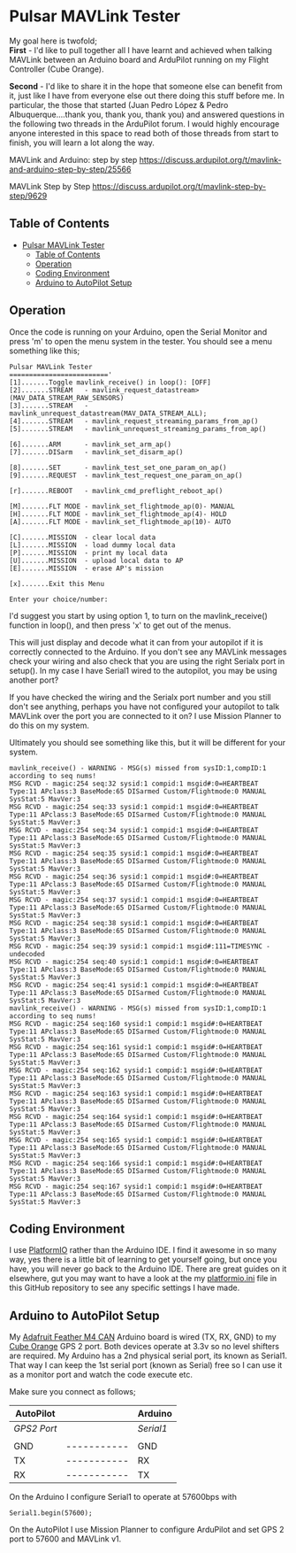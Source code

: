 # Pulsar MAVLink Tester

My goal here is twofold;  
**First** - I'd like to pull together all I have learnt and achieved when talking MAVLink between an Arduino board and ArduPilot running on my Flight Controller (Cube Orange).

**Second** - I'd like to share it in the hope that someone else can benefit from it, just like I have from everyone else out there doing this stuff before me.  In particular, the those that started (Juan Pedro López & Pedro Albuquerque....thank you, thank you, thank you) and answered questions in the following two threads in the ArduPilot forum.  I would highly encourage anyone interested in this space to read both of those threads from start to finish, you will learn a lot along the way.

MAVLink and Arduino: step by step
https://discuss.ardupilot.org/t/mavlink-and-arduino-step-by-step/25566

MAVLink Step by Step
https://discuss.ardupilot.org/t/mavlink-step-by-step/9629

## Table of Contents
- [Pulsar MAVLink Tester](#pulsar-mavlink-tester)
  - [Table of Contents](#table-of-contents)
  - [Operation](#operation)
  - [Coding Environment](#coding-environment)
  - [Arduino to AutoPilot Setup](#arduino-to-autopilot-setup)


## Operation

Once the code is running on your Arduino, open the Serial Monitor and press 'm' to open the menu system in the tester.
You should see a menu something like this;
```
Pulsar MAVLink Tester
========================='
[1].......Toggle mavlink_receive() in loop(): [OFF]
[2].......STREAM   - mavlink_request_datastream>(MAV_DATA_STREAM_RAW_SENSORS)
[3].......STREAM   - mavlink_unrequest_datastream(MAV_DATA_STREAM_ALL);
[4].......STREAM   - mavlink_request_streaming_params_from_ap()
[5].......STREAM   - mavlink_unrequest_streaming_params_from_ap()

[6].......ARM      - mavlink_set_arm_ap()
[7].......DISarm   - mavlink_set_disarm_ap()

[8].......SET      - mavlink_test_set_one_param_on_ap()
[9].......REQUEST  - mavlink_test_request_one_param_on_ap()

[r].......REBOOT   - mavlink_cmd_preflight_reboot_ap()

[M].......FLT MODE - mavlink_set_flightmode_ap(0)- MANUAL
[H].......FLT MODE - mavlink_set_flightmode_ap(4)- HOLD
[A].......FLT MODE - mavlink_set_flightmode_ap(10)- AUTO

[C].......MISSION  - clear local data
[L].......MISSION  - load dummy local data
[P].......MISSION  - print my local data
[U].......MISSION  - upload local data to AP
[E].......MISSION  - erase AP's mission

[x].......Exit this Menu

Enter your choice/number: 

```

I'd suggest you start by using option 1, to turn on the mavlink_receive() function in loop(), and then press 'x' to get out of the menus.

This will just display and decode what it can from your autopilot if it is correctly connected to the Arduino.  If you don't see any MAVLink messages check your wiring and also check that you are using the right Serialx port in setup().  In my case I have Serial1 wired to the autopilot, you may be using another port?

If you have checked the wiring and the Serialx port number and you still don't see anything, perhaps you have not configured your autopilot to talk MAVLink over the port you are connected to it on?  I use Mission Planner to do this on my system.

Ultimately you should see something like this, but it will be different for your system.

```
mavlink_receive() - WARNING - MSG(s) missed from sysID:1,compID:1 according to seq nums!
MSG RCVD - magic:254 seq:32 sysid:1 compid:1 msgid#:0=HEARTBEAT Type:11 APclass:3 BaseMode:65 DISarmed Custom/Flightmode:0 MANUAL SysStat:5 MavVer:3
MSG RCVD - magic:254 seq:33 sysid:1 compid:1 msgid#:0=HEARTBEAT Type:11 APclass:3 BaseMode:65 DISarmed Custom/Flightmode:0 MANUAL SysStat:5 MavVer:3
MSG RCVD - magic:254 seq:34 sysid:1 compid:1 msgid#:0=HEARTBEAT Type:11 APclass:3 BaseMode:65 DISarmed Custom/Flightmode:0 MANUAL SysStat:5 MavVer:3
MSG RCVD - magic:254 seq:35 sysid:1 compid:1 msgid#:0=HEARTBEAT Type:11 APclass:3 BaseMode:65 DISarmed Custom/Flightmode:0 MANUAL SysStat:5 MavVer:3
MSG RCVD - magic:254 seq:36 sysid:1 compid:1 msgid#:0=HEARTBEAT Type:11 APclass:3 BaseMode:65 DISarmed Custom/Flightmode:0 MANUAL SysStat:5 MavVer:3
MSG RCVD - magic:254 seq:37 sysid:1 compid:1 msgid#:0=HEARTBEAT Type:11 APclass:3 BaseMode:65 DISarmed Custom/Flightmode:0 MANUAL SysStat:5 MavVer:3
MSG RCVD - magic:254 seq:38 sysid:1 compid:1 msgid#:0=HEARTBEAT Type:11 APclass:3 BaseMode:65 DISarmed Custom/Flightmode:0 MANUAL SysStat:5 MavVer:3
MSG RCVD - magic:254 seq:39 sysid:1 compid:1 msgid#:111=TIMESYNC - undecoded
MSG RCVD - magic:254 seq:40 sysid:1 compid:1 msgid#:0=HEARTBEAT Type:11 APclass:3 BaseMode:65 DISarmed Custom/Flightmode:0 MANUAL SysStat:5 MavVer:3
MSG RCVD - magic:254 seq:41 sysid:1 compid:1 msgid#:0=HEARTBEAT Type:11 APclass:3 BaseMode:65 DISarmed Custom/Flightmode:0 MANUAL SysStat:5 MavVer:3
mavlink_receive() - WARNING - MSG(s) missed from sysID:1,compID:1 according to seq nums!
MSG RCVD - magic:254 seq:160 sysid:1 compid:1 msgid#:0=HEARTBEAT Type:11 APclass:3 BaseMode:65 DISarmed Custom/Flightmode:0 MANUAL SysStat:5 MavVer:3
MSG RCVD - magic:254 seq:161 sysid:1 compid:1 msgid#:0=HEARTBEAT Type:11 APclass:3 BaseMode:65 DISarmed Custom/Flightmode:0 MANUAL SysStat:5 MavVer:3
MSG RCVD - magic:254 seq:162 sysid:1 compid:1 msgid#:0=HEARTBEAT Type:11 APclass:3 BaseMode:65 DISarmed Custom/Flightmode:0 MANUAL SysStat:5 MavVer:3
MSG RCVD - magic:254 seq:163 sysid:1 compid:1 msgid#:0=HEARTBEAT Type:11 APclass:3 BaseMode:65 DISarmed Custom/Flightmode:0 MANUAL SysStat:5 MavVer:3
MSG RCVD - magic:254 seq:164 sysid:1 compid:1 msgid#:0=HEARTBEAT Type:11 APclass:3 BaseMode:65 DISarmed Custom/Flightmode:0 MANUAL SysStat:5 MavVer:3
MSG RCVD - magic:254 seq:165 sysid:1 compid:1 msgid#:0=HEARTBEAT Type:11 APclass:3 BaseMode:65 DISarmed Custom/Flightmode:0 MANUAL SysStat:5 MavVer:3
MSG RCVD - magic:254 seq:166 sysid:1 compid:1 msgid#:0=HEARTBEAT Type:11 APclass:3 BaseMode:65 DISarmed Custom/Flightmode:0 MANUAL SysStat:5 MavVer:3
MSG RCVD - magic:254 seq:167 sysid:1 compid:1 msgid#:0=HEARTBEAT Type:11 APclass:3 BaseMode:65 DISarmed Custom/Flightmode:0 MANUAL SysStat:5 MavVer:3
```

## Coding Environment

I use [PlatformIO](https://platformio.org) rather than the Arduino IDE.  I find it awesome in so many way, yes there is a little bit of learning to get yourself going, but once you have, you will never go back to the Arduino IDE. There are great guides on it elsewhere, gut you may want to have a look at the my [platformio.ini](https://github.com/pauljeffress/Pulsar-MAVLink-Tester/blob/master/platformio.ini) file in this GitHub repository to see any specific settings I have made.

## Arduino to AutoPilot Setup

My [Adafruit Feather M4 CAN](https://www.adafruit.com/product/4759) Arduino board is wired (TX, RX, GND) to my [Cube Orange](https://ardupilot.org/copter/docs/common-thecubeorange-overview.html) GPS 2 port. Both devices operate at 3.3v so no level shifters are required. My Arduino has a 2nd physical serial port, its known as Serial1. That way I can keep the 1st serial port (known as Serial) free so I can use it as a monitor port and watch the code execute etc.

Make sure you connect as follows;

|AutoPilot|       |Arduino|
|---------|-------|-------|
|*GPS2 Port*|       |*Serial1*|
| | | |
|GND| ----------- |GND|
|TX| ----------- |RX|
|RX| ----------- |TX|

On the Arduino I configure Serial1 to operate at 57600bps with

    Serial1.begin(57600);

On the AutoPilot I use Mission Planner to configure ArduPilot and set GPS 2 port to 57600 and MAVLink v1.

